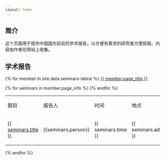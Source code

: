 ```yaml
---
layout: home
---
```

## 简介

这个页面用于提供中国国内目前的学术报告，以方便有需求的研究者方便获取。内容由作者在网站上收集。

## 学术报告

{% for member in site.data.seminars-latest %}
<a href="{{ member.page_url }}">{{ member.page_title }} </a>
<table>
  <tbody>
    <tr>
		<td><p>题目</p></td>
		<td><p>报告人</p></td>
		<td><p>时间</p></td>
		<td><p>地点</p></td>
		<td><p>详细信息</p></td>
    </tr>
    {% for seminars in member.page_info %}
    <tr>
    	<td><a href="{{ seminars.href }}">{{ seminars.title }}</a></td>
        <td><p>{{seminars.person}}</p></td>
        <td><p>{{ seminars.time }}</p></td>
		<td><p>{{ seminars.address }}</p></td>
		<td><p>{{ seminars.info }}</p></td>
    </tr>
    {% endfor %}
    </tbody>
</table>
{% endfor %}
